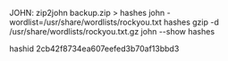 JOHN:
zip2john backup.zip > hashes
john -wordlist=/usr/share/wordlists/rockyou.txt hashes
gzip -d /usr/share/wordlists/rockyou.txt.gz 
john --show hashes

hashid 2cb42f8734ea607eefed3b70af13bbd3
